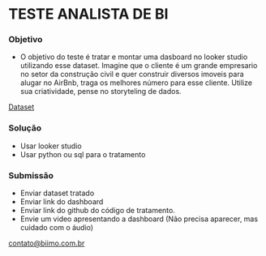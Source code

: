 
# TESTE ANALISTA DE BI

### Objetivo
- O objetivo do teste é tratar e montar uma dasboard no looker studio utilizando esse dataset.
Imagine que o cliente é um grande empresario no setor da construção civil e quer construir diversos imoveis para alugar no AirBnb, traga os melhores número para esse cliente.
Utilize sua criatividade, pense no storyteling de dados.

[Dataset](https://www.kaggle.com/datasets/deeplearner09/airbnb-listings/code)

### Solução
- Usar looker studio
- Usar python ou sql para o tratamento


### Submissão
- Enviar dataset tratado
- Enviar link do dashboard
- Enviar link do github do código de tratamento.
- Envie um video apresentando a dashboard (Não precisa aparecer, mas cuidado com o áudio)

contato@biimo.com.br
